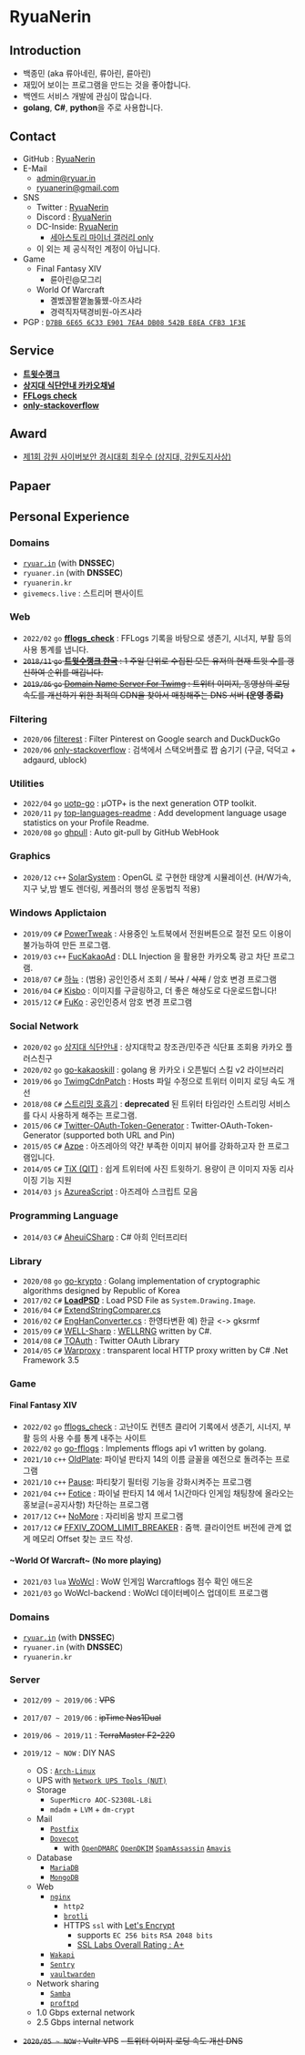 # RyuaNerin

## Introduction

- 백종민 (aka 류아네린, 류아린, 륜아린)
- 재밌어 보이는 프로그램을 만드는 것을 좋아합니다.
- 백엔드 서비스 개발에 관심이 많습니다.
- **golang**, **C#**, **python**을 주로 사용합니다.

## Contact

- GitHub : [RyuaNerin](https://github.com/RyuaNerin)
- E-Mail
    - [admin@ryuar.in](mailto:admin@ryuar.in)
    - [ryuanerin@gmail.com](mailto:ryuanerin@gmail.com)
- SNS
    - Twitter : [RyuaNerin](https://twitter.com/RyuaNerin)
    - Discord : [RyuaNerin](https://discordapp.com/users/254106925669548033)
    - DC-Inside: [RyuaNerin](https://gallog.dcinside.com/ryuanerin)
        - [세아스토리 마이너 갤러리 only](https://gall.dcinside.com/seastory)
    - 이 외는 제 공식적인 계정이 아닙니다.
- Game
    - Final Fantasy XIV
        - 륜아린@모그리
    - World Of Warcraft
        - 곌벴꼲똴꼍놂뚫뀄-아즈샤라
        - 경력직자택경비원-아즈샤라
- PGP : [`D7BB 6E65 6C33 E901 7EA4 DB08 542B E8EA CFB3 1F3E`](https://keys.openpgp.org/vks/v1/by-fingerprint/D7BB6E656C33E9017EA4DB08542BE8EACFB31F3E)

## Service

- [**트윗수랭크**](https://twrank-ko.ryuar.in/)
- [**상지대 식단안내 카카오채널**](https://pf.kakao.com/_xbkxdyT)
- [**FFLogs check**](https://ff14.ryuar.in/)
- [**only-stackoverflow**](https://github.com/RyuaNerin/only-stackoverflow)

## Award

- [제1회 강원 사이버보안 경시대회 최우수 (상지대, 강원도지사상)](https://gwissc.or.kr/posts/14)

## Papaer

## Personal Experience

### Domains

- [`ryuar.in`](https://ryuar.in) (with **DNSSEC**)
- `ryuaner.in` (with **DNSSEC**)
- `ryuanerin.kr`
- `givemecs.live` : 스트리머 팬사이트

### Web

-   `2022/02` `go`  [**fflogs_check**](https://ff14.ryuar.in/) : FFLogs 기록을 바탕으로 생존기, 시너지, 부활 등의 사용 통계를 냅니다.
- ~~`2018/11` `go`  [**트윗수랭크 한국**](https://twrank.ryuar.in/) : 1 주일 단위로 수집된 모든 유저의 현재 트윗 수를 갱신하여 순위를 매깁니다.~~
- ~~`2019/06` `go`  [Domain Name Server For Twimg](https://github.com/RyuaNerin/DNS-For-Twimg) : 트위터 이미지, 동영상의 로딩 속도를 개선하기 위한 최적의 CDN을 찾아서 매칭해주는 DNS 서버 **(운영 종료)**~~

### Filtering

-   `2020/06` [filterest](https://github.com/RyuaNerin/filterest) : Filter Pinterest on Google search and DuckDuckGo
-   `2020/06` [only-stackoverflow](https://github.com/RyuaNerin/only-stackoverflow) : 검색에서 스택오버플로 짭 숨기기 (구글, 덕덕고 + adgaurd, ublock)

### Utilities

-   `2022/04` `go`  [uotp-go](https://github.com/RyuaNerin/uotp-go) : μOTP+ is the next generation OTP toolkit.
-   `2020/11` `py`  [top-languages-readme](https://github.com/RyuaNerin/top-languages-readme) : Add development language usage statistics on your Profile Readme.
-   `2020/08` `go`  [ghpull](https://github.com/RyuaNerin/ghpull) : Auto git-pull by GitHub WebHook

### Graphics

-   `2020/12` `c++` [SolarSystem](https://github.com/RyuaNerin/SolarSystem) : OpenGL 로 구현한 태양계 시뮬레이션. (H/W가속, 지구 낮,밤 별도 렌더링, 케플러의 행성 운동법칙 적용)

### Windows Applictaion

-   `2019/09` `C#`  [PowerTweak](https://github.com/RyuaNerin/PowerTweak) : 사용중인 노트북에서 전원버튼으로 절전 모드 이용이 불가능하여 만든 프로그램.
-   `2019/03` `c++` [FucKakaoAd](https://github.com/RyuaNerin/FucKakaoAd) : DLL Injection 을 활용한 카카오톡 광고 차단 프로그램.
-   `2018/07` `C#`  [하뉴](https://github.com/RyuaNerin/Hanyu) : (범용) 공인인증서 조회 / ~~복사~~ / ~~삭제~~ / 암호 변경 프로그램
-   `2016/04` `C#`  [Kisbo](https://github.com/RyuaNerin/Kisbo) : 이미지를 구글링하고, 더 좋은 해상도로 다운로드합니다!
-   `2015/12` `C#`  [FuKo](https://github.com/RyuaNerin/FuKo) : 공인인증서 암호 변경 프로그램

### Social Network

-   `2020/02` `go`  [상지대 식단안내](https://github.com/RyuaNerin/sangji-haksik-channel) : 상지대학교 창조관/민주관 식단표 조회용 카카오 플러스친구
-   `2020/02` `go`  [go-kakaoskill](https://github.com/RyuaNerin/go-kakaoskill) : golang 용 카카오 i 오픈빌더 스킬 v2 라이브러리
-   `2019/06` `go`  [TwimgCdnPatch](https://github.com/RyuaNerin/TwimgCdnPatch) : Hosts 파일 수정으로 트위터 이미지 로딩 속도 개선
-   `2018/08` `C#`  [스트리밍 호흡기](https://github.com/RyuaNerin/StreamingRespirator) : **deprecated** 된 트위터 타임라인 스트리밍 서비스를 다시 사용하게 해주는 프로그램.
-   `2015/06` `C#`  [Twitter-OAuth-Token-Generator](https://github.com/RyuaNerin/Twitter-OAuth-Token-Generator) : Twitter-OAuth-Token-Generator (supported both URL and Pin)
-   `2015/05` `C#`  [Azpe](https://github.com/RyuaNerin/Azpe) : 아즈레아의 약간 부족한 이미지 뷰어를 강화하고자 한 프로그램입니다.
-   `2014/05` `C#`  [TiX (QIT)](https://github.com/RyuaNerin/QIT) : 쉽게 트위터에 사진 트윗하기. 용량이 큰 이미지 자동 리사이징 기능 지원
-   `2014/03` `js`  [AzureaScript](https://github.com/RyuaNerin/AzureaScript) : 아즈레아 스크립트 모음

### Programming Language

-   `2014/03` `C#` [AheuiCSharp](https://github.com/RyuaNerin/AheuiCSharp) : C# 아희 인터프리터

### Library

-   `2020/08` `go`  [go-krypto](https://github.com/RyuaNerin/go-krypto) : Golang implementation of cryptographic algorithms designed by Republic of Korea
-   `2017/02` `C#`  [**LoadPSD**](https://github.com/RyuaNerin/LoadPSD) : Load PSD File as `System.Drawing.Image`.
-   `2016/04` `C#`  [ExtendStringComparer.cs](https://gist.github.com/RyuaNerin/4d42bd5adb283378c31438c78866b778)
-   `2016/02` `C#`  [EngHanConverter.cs](https://gist.github.com/RyuaNerin/a62f5ba56f3b3121a495) : 한영타변환 예) 한글 <-> gksrmf
-   `2015/09` `C#`  [WELL-Sharp](https://github.com/RyuaNerin/WELL-Sharp) : [WELLRNG](http://www.iro.umontreal.ca/~panneton/WELLRNG.html) written by C#.
-   `2014/08` `C#`  [TOAuth](https://github.com/RyuaNerin/TOAuth) : Twitter OAuth Library
-   `2014/05` `C#`  [Warproxy](https://github.com/RyuaNerin/Warproxy) : transparent local HTTP proxy written by C# .Net Framework 3.5

### Game

#### Final Fantasy XIV

-   `2022/02` `go`  [fflogs_check](https://github.com/RyuaNerin/fflogs_check) : 고난이도 컨텐츠 클리어 기록에서 생존기, 시너지, 부활 등의 사용 수를 통계 내주는 사이트
-   `2022/02` `go`  [go-fflogs](https://github.com/RyuaNerin/go-fflogs) : Implements fflogs api v1 written by golang.
-   `2021/10` `c++` [OldPlate](https://github.com/RyuaNerin/OldPlate): 파이널 판타지 14의 이름 글꼴을 예전으로 돌려주는 프로그램
-   `2021/10` `c++` [Pause](https://github.com/RyuaNerin/Paust): 파티찾기 필터링 기능을 강화시켜주는 프로그램
-   `2021/04` `c++` [Fotice](https://github.com/RyuaNerin/Fotice) : 파이널 판타지 14 에서 1시간마다 인게임 채팅창에 올라오는 홍보글(=공지사항) 차단하는 프로그램
-   `2017/12` `C++` [NoMore](https://github.com/RyuaNerin/NoMore) : 자리비움 방지 프로그램
-   `2017/12` `C#`  [FFXIV_ZOOM_LIMIT_BREAKER](https://github.com/RyuaNerin/FFXIV_ZOOM_LIMIT_BREAKER) : 줌핵. 클라이언트 버전에 관계 없게 메모리 Offset 찾는 코드 작성.

#### ~World Of Warcraft~ (No more playing)

-   `2021/03` `lua` [WoWcl](https://wowcl.ryuar.in/) : WoW 인게임 Warcraftlogs 점수 확인 애드온
-   `2021/03` `go` WoWcl-backend : WoWcl 데이터베이스 업데이트 프로그램

### Domains

- [`ryuar.in`](https://ryuar.in) (with **DNSSEC**)
- `ryuaner.in` (with **DNSSEC**)
- `ryuanerin.kr`

### Server

- `2012/09 ~ 2019/06` : ~~VPS~~
- `2017/07 ~ 2019/06` : ~~ipTime Nas1Dual~~
- `2019/06 ~ 2019/11` : ~~TerraMaster F2-220~~
- `2019/12 ~ NOW` : DIY NAS
    - OS : [`Arch-Linux`](https://archlinux.org/)
    - UPS with [`Network UPS Tools (NUT)`](https://networkupstools.org/)
    - Storage
        - `SuperMicro AOC-S2308L-L8i`
        - `mdadm` + `LVM` + `dm-crypt`
    - Mail
        - [`Postfix`](https://www.postfix.org/)
        - [`Dovecot`](https://www.dovecot.org/)
            - with [`OpenDMARC`](http://www.trusteddomain.org/opendmarc/) [`OpenDKIM`](http://www.trusteddomain.org/opendmarc/) [`SpamAssassin`](https://spamassassin.apache.org/) [`Amavis`](https://www.ijs.si/software/amavisd/)
    - Database
        - [`MariaDB`](https://mariadb.org/)
        - [`MongoDB`](https://www.mongodb.com/)
    - Web
        - [`nginx`](https://www.nginx.com/)
            - `http2`
            - [`brotli`](https://github.com/google/brotli/)
            - HTTPS `ssl` with [Let's Encrypt](https://letsencrypt.org/)
                - supports `EC 256 bits` `RSA 2048 bits`
                - [SSL Labs Overall Rating : A+](https://www.ssllabs.com/ssltest/analyze.html?d=ryuar.in&hideResults=on)
        - [`Wakapi`](https://github.com/muety/wakapi/)
        - [`Sentry`](https://sentry.io/)
        - [`vaultwarden`](https://github.com/dani-garcia/vaultwarden/)
    - Network sharing
        - [`Samba`](https://www.samba.org/)
        - [`proftpd`](http://www.proftpd.org/)
    - 1.0 Gbps external network
    - 2.5 Gbps internal network

- ~~`2020/05 ~ NOW` : Vultr VPS~~
    ~~- 트위터 이미지 로딩 속도 개선 DNS~~
